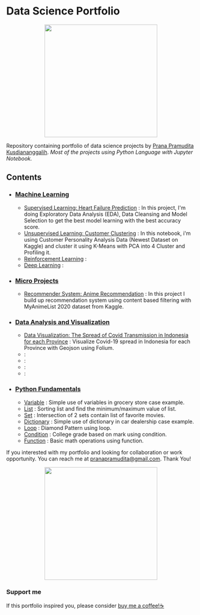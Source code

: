 # Data Science Portfolio

<p align="center">
<img src="https://pbs.twimg.com/media/FB8-E9bXEAAYCIf?format=jpg&name=large"
width="300"
object-fit=""
/>
</p>

Repository containing portfolio of data science projects by [Prana Pramudita Kusdiananggalih](https://github.com/pranapramudita). 
_Most of the projects using Python Language with Jupyter Notebook._

## Contents

- ### [Machine Learning](Machine%20Learning)
  - [Supervised Learning: Heart Failure Prediction](Machine%20Learning/Supervised%20Learning%20-%20Heart%20Failure%20Prediction%20.ipynb) : In this project, I'm doing Exploratory Data Analysis (EDA), Data Cleansing and Model Selection to get the best model learning with the best accuracy score.
  - [Unsupervised Learning: Customer Clustering](Machine%20Learning/Unsupervised%20Learning%20-%20Marketing%20Campaign.ipynb) : In this notebook, i'm using Customer Personality Analysis Data (Newest Dataset on Kaggle) and cluster it using K-Means with PCA into 4 Cluster and Profiling it.
  - [Reinforcement Learning](Machine%20Learning/Reinforcement%20Learning.ipynb) :
  - [Deep Learning](Machine%20Learning/Deep%20Learning.ipynb) :

- ### [Micro Projects](Micro%20Projects)
  - [Recommender System: Anime Recommendation](Micro%20Projects/Recommender%20System%20-%20Anime%20Recommendation%20using%20Content%20Based%20Filtering.ipynb) : In this project I build up recommendation system using content based filtering with MyAnimeList 2020 dataset from Kaggle.

- ### [Data Analysis and Visualization](Data%20Analysis%20and%20Visualization)
  - [Data Visualization: The Spread of Covid Transmission in Indonesia for each Province](Data%20Analysis%20and%20Visualization/The%20Spread%20of%20Covid%20Transmission%20in%20Indonesia%20for%20each%20Province.ipynb) : Visualize Covid-19 spread in Indonesia for each Province with Geojson using Folium.
  - []():
  - []():
  - []():
  - []():

- ### [Python Fundamentals](Python%20Fundamentals)
  - [Variable](Python%20Fundamentals/variable%20-%20Grocery%20Store.ipynb) : Simple use of variables in grocery store case example.
  - [List](Python%20Fundamentals/list%20-%20Sorting.ipynb) : Sorting list and find the minimum/maximum value of list.
  - [Set](Python%20Fundamentals/set%20-%20Intersection.ipynb) : Intersection of 2 sets contain list of favorite movies.
  - [Dictionary](Python%20Fundamentals/dictionary%20-%20Car%20Dealership.ipynb) : Simple use of dictionary in car dealership case example.
  - [Loop](Python%20Fundamentals/loop%20-%20Patterns.ipynb) : Diamond Pattern using loop.
  - [Condition](Python%20Fundamentals/condition%20-%20Grade.ipynb) : College grade based on mark using condition.
  - [Function](Python%20Fundamentals/function%20-%20Basic%20Math%20Operations.ipynb) : Basic math operations using function.

If you interested with my portfolio and looking for collaboration or work opportunity. You can reach me at pranapramudita@gmail.com. Thank You!

<p align="center">
<img src="https://pbs.twimg.com/media/FBgddsrXEAEC0k9?format=jpg&name=large"
width="300"
object-fit=""
/>
</p>

### Support me
If this portfolio inspired you, please consider [buy me a coffee!☕](https://saweria.co/pranapramudita)